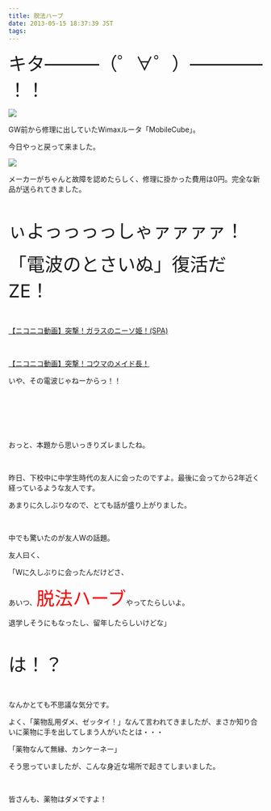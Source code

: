 ```yaml
---
title: 脱法ハーブ
date: 2013-05-15 18:37:39 JST
tags:
---
```

<p><span style="font-size:36px;">キタ———（゜∀゜）———— ！！</span></p>
<p><img src="https://lh6.googleusercontent.com/-Seu9FI9RV8k/UZNSlqj44DI/AAAAAAAACHg/dOBYSgpgo0Q/s640/IMG_0493.JPG" /></p>
<p>GW前から修理に出していたWimaxルータ「MobileCube」。</p>
<p>今日やっと戻って来ました。</p>
<p><img src="https://lh3.googleusercontent.com/-4-3wrJATZSI/UZNSj_2c_YI/AAAAAAAACHY/YqEZNiD0HOM/s640/IMG_0494.JPG" /></p>
<p>メーカーがちゃんと故障を認めたらしく、修理に掛かった費用は0円。完全な新品が送られてきました。</p>
<p>&nbsp;</p>
<p><span style="font-size:36px;">ぃよっっっっしゃァァァァ！</span></p>
<p><span style="font-size:36px;">「電波のとさいぬ」復活だZE！</span></p>
<p>&nbsp;</p>
<div class="video-container"><script type="text/javascript" src="http://ext.nicovideo.jp/thumb_watch/sm17096030?w=490&h=307"></script><noscript><a href="http://www.nicovideo.jp/watch/sm17096030">【ニコニコ動画】突撃！ガラスのニーソ姫！(SPA)</a></noscript></div>
<p>&nbsp;</p>
<div class="video-container"><script type="text/javascript" src="http://ext.nicovideo.jp/thumb_watch/sm18041293?w=490&h=307"></script><noscript><a href="http://www.nicovideo.jp/watch/sm18041293">【ニコニコ動画】突撃！コウマのメイド長！</a></noscript></div>
<p>いや、その電波じゃねーからっ！！</p>
<p>&nbsp;</p>
<p>&nbsp;</p>
<p>&nbsp;</p>
<p>おっと、本題から思いっきりズレましたね。</p>
<p>&nbsp;</p>
<p>昨日、下校中に中学生時代の友人に会ったのですよ。最後に会ってから2年近く経っているような友人です。</p>
<p>あまりに久しぶりなので、とても話が盛り上がりました。</p>
<p>&nbsp;</p>
<p>中でも驚いたのが友人Wの話題。</p>
<p>友人曰く、</p>
<p>「Wに久しぶりに会ったんだけどさ、</p>
<p>あいつ、<span style="color:red;"><span style="font-size:36px;">脱法ハーブ</span></span>やってたらしいよ。</p>
<p>退学しそうにもなったし、留年したらしいけどな」</p>
<p>&nbsp;</p>
<p><span style="font-size:36px;">は！？</span></p>
<p>&nbsp;</p>
<p>なんかとても不思議な気分です。</p>
<p>よく、「薬物乱用ダメ、ゼッタイ！」なんて言われてきましたが、まさか知り合いに薬物に手を出してしまう人がいたとは・・・</p>
<p>「薬物なんて無縁、カンケーネー」</p>
<p>そう思っていましたが、こんな身近な場所で起きてしまいました。</p>
<p>&nbsp;</p>
<p>皆さんも、薬物はダメですよ！</p>

